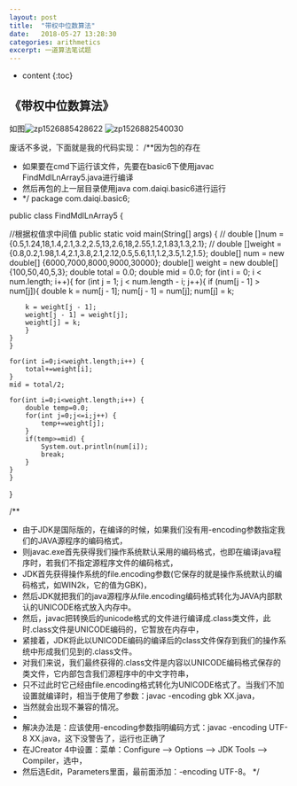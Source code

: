```yaml
---
layout: post
title:  "带权中位数算法"
date:   2018-05-27 13:28:30
categories: arithmetics
excerpt: 一道算法笔试题
---
```


* content
{:toc}

## 《带权中位数算法》

 如图![zp1526885428622]({{"/css/pics/mysecondblog/zp1526885428622.jpg"}})
     ![zp1526882540030]({{"/css/pics/mysecondblog/zp1526882540030.jpg"}}) 

废话不多说，下面就是我的代码实现：
/**因为包的存在
 * 如果要在cmd下运行该文件，先要在basic6下使用javac FindMdlLnArray5.java进行编译
 * 然后再包的上一层目录使用java com.daiqi.basic6进行运行
 * */
package com.daiqi.basic6;

public class FindMdlLnArray5 {

//根据权值求中间值
public static void main(String[] args) {
//	double []num = {0.5,1.24,18,1.4,2.1,3.2,2.5,13,2.6,18,2.55,1.2,1.83,1.3,2.1};
//	double []weight = {0.8,0.2,1.98,1.4,2.1,3.8,2.1,2.12,0.5,5.6,1.1,1.2,3.5,1.2,1.5};
	double[] num = new double[] {6000,7000,8000,9000,30000};
	double[] weight = new double[] {100,50,40,5,3};
	double total = 0.0;
	double mid = 0.0;
	for (int i = 0; i < num.length; i++){
	for (int j = 1; j < num.length - i; j++){
		if (num[j - 1] > num[j]){
		double k = num[j - 1];
		num[j - 1] = num[j];
		num[j] = k;
		
		k = weight[j - 1];
		weight[j - 1] = weight[j];
		weight[j] = k;
	    }
	}  
    }
	
	for(int i=0;i<weight.length;i++) {
		total+=weight[i];
	}
	mid = total/2;
	
	for(int i=0;i<weight.length;i++) {
		double temp=0.0;
		for(int j=0;j<=i;j++) {
			temp+=weight[j];
		}
		if(temp>=mid) {
			System.out.println(num[i]);
			break;
		}
	}
    }

}

/**
 * 由于JDK是国际版的，在编译的时候，如果我们没有用-encoding参数指定我们的JAVA源程序的编码格式，
 * 则javac.exe首先获得我们操作系统默认采用的编码格式，也即在编译java程序时，若我们不指定源程序文件的编码格式，
 * JDK首先获得操作系统的file.encoding参数(它保存的就是操作系统默认的编码格式，如WIN2k，它的值为GBK)，
 * 然后JDK就把我们的java源程序从file.encoding编码格式转化为JAVA内部默认的UNICODE格式放入内存中。
 * 然后，javac把转换后的unicode格式的文件进行编译成.class类文件，此时.class文件是UNICODE编码的，它暂放在内存中，
 * 紧接着，JDK将此以UNICODE编码的编译后的class文件保存到我们的操作系统中形成我们见到的.class文件。
 * 对我们来说，我们最终获得的.class文件是内容以UNICODE编码格式保存的类文件，它内部包含我们源程序中的中文字符串，
 * 只不过此时它己经由file.encoding格式转化为UNICODE格式了。当我们不加设置就编译时，相当于使用了参数：javac -encoding gbk XX.java，
 * 当然就会出现不兼容的情况。
 *
 * 解决办法是：应该使用-encoding参数指明编码方式：javac -encoding UTF-8 XX.java，这下没警告了，运行也正确了
 * 在JCreator 4中设置：菜单：Configure --> Options --> JDK Tools --> Compiler，选中<Default>，
 * 然后选Edit，Parameters里面，最前面添加：-encoding UTF-8。
 */
